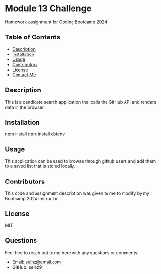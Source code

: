 # Module 13 Challenge
Homework assignment for Coding Bootcamp 2024

## Table of Contents
- [Description](#description)
- [Installation](#installation)
- [Usage](#usage)
- [Contributors](#contributors)
- [License](#license)
- [Contact Me](#contact-me)

## Description
This is a candidate search application that calls the GitHub API and renders data in the browser.

## Installation
npm install
npm install dotenv

## Usage
This application can be used to browse through github users and add them to a saved list that is stored locally.

## Contributors
This code and assignment description was given to me to modify by my Bootcamp 2024 Instructor.

## License
MIT

## Questions
Feel free to reach out to me here with any questions or comments:
- Email: selhz@email.com
- GitHub: selhz9
